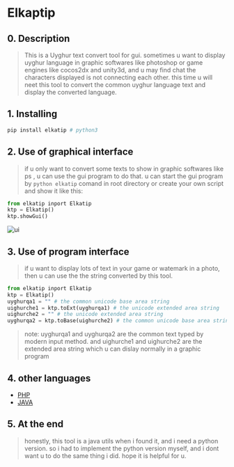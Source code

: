 # Elkaptip

## 0. Description

> This is a Uyghur text convert tool for gui. sometimes u want to display uyghur language in graphic softwares like photoshop or game engines like cocos2dx and unity3d, and u may find chat the characters displayed is not connecting each other. this time u will neet this tool to convert the common uyghur language text and display the converted language.


## 1. Installing

```python
pip install elkatip # python3
```

## 2. Use of graphical interface

> if u only want to convert some texts to show in graphic softwares like ps , u can use the gui program to do that. u can start the gui program by `python elkatip` comand in root directory or create your own script and show it like this:

```python
from elkatip inport Elkatip
ktp = Elkatip()
ktp.showGui()
```
![ui](https://raw.githubusercontent.com/kompasim/elkatip/master/elkatip/storage/ui.png)

## 3. Use of program interface

> if u want to display lots of text in your game or watemark in a photo, then u can use the the string converted by this tool.

```python
from elkatip inport Elkatip
ktp = Elkatip()
uyghurqa1 = "" # the common unicode base area string
uighurche1 = ktp.toExt(uyghurqa1) # the unicode extended area string
uighurche2 = "" # the unicode extended area string
uyghurqa2 = ktp.toBase(uighurche2) # the common unicode base area string
```
> note: uyghurqa1 and uyghurqa2 are the common text typed by modern input method. and uighurche1 and uighurche2 are the extended area string which u can dislay normally in a graphic program

## 4. other languages

  * [PHP](https://github.com/xirwajim/UyghurCharUtilities)
  * [JAVA](https://github.com/Alimjan2009/uyghur_convert_util)

## 5. At the end

> honestly, this tool is a java utils when i found it, and i need a python version. so i had to implement the python version myself, and i dont want u to do the same thing i did. hope it is helpful for u.
